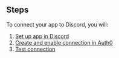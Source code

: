 ## Steps
To connect your app to Discord, you will:
1. [Set up app in Discord](#set-up-app-in-discord)
2. [Create and enable connection in Auth0](#create-and-enable-connection-in-auth0)
3. [Test connection](#test-connection)
